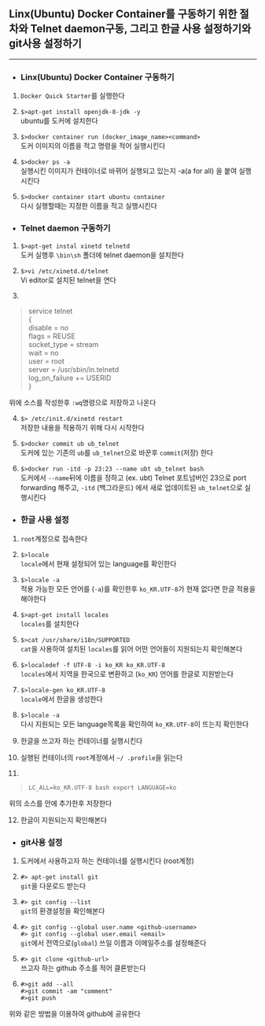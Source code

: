 ## **Linx(Ubuntu) Docker Container를 구동하기 위한 절차와 Telnet daemon구동, 그리고 한글 사용 설정하기와 git사용 설정하기**
----

- ### Linx(Ubuntu) Docker Container 구동하기 <br />

1. `Docker Quick Starter`를 실행한다<br />

2. `$>apt-get install openjdk-8-jdk -y`<br />
ubuntu를 도커에 설치한다

3. `$>docker container run (docker_image_name><command>`<br />
도커 이미지의 이름을 적고 명령을 적어 실행시킨다

4. `$>docker ps -a`<br />
실행시킨 이미지가 컨테이너로 바뀌어 실행되고 있는지 -a(a for all) 을 붙여 실행시킨다

5. `$>docker container start ubuntu container`<br />
다시 실행할때는 지정한 이름을 적고 실행시킨다

- ### Telnet daemon 구동하기 <br />

1. `$>apt-get instal xinetd telnetd`<br />
도커 실행후 `\bin\sh` 폴더에 telnet daemon을 설치한다

2. `$>vi /etc/xinetd.d/telnet`<br />
Vi editor로 설치된 telnet을 연다

3. <br />
> service telnet <br />
> { <br />
> disable = no <br />
> flags = REUSE <br />
> socket_type = stream <br />
> wait = no <br />
> user = root <br />
> server = /usr/sbin/in.telnetd <br />
> log_on_failure += USERID <br />
> } <br />

위에 소스를 작성한후 `:wq`명령으로 저장하고 나온다

4. `$> /etc/init.d/xinetd restart`<br />
저장한 내용을 적용하기 위해 다시 시작한다

5. `$>docker commit ub ub_telnet`<br />
도커에 있는 기존의 `ub`를  `ub_telnet`으로 바꾼후 `commit`(저장) 한다

6. `$>docker run -itd -p 23:23 --name ubt ub_telnet bash`<br />
도커에서 `--name`뒤에 이름을 정하고 (ex. ubt) Telnet 포트넘버인 23으로 port forwarding 해주고, `-itd` (백그라운드) 에서 새로 업데이트된 `ub_telnet`으로 실행시킨다


- ### 한글 사용 설정<br />

1. `root`계정으로 접속한다<br />

2. `$>locale`<br />
`locale`에서 현재 설정되어 있는 language를 확인한다

3. `$>locale -a`<br />
적용 가능한 모든 언어를 (`-a`)를 확인한후 `ko_KR.UTF-8`가 현재 없다면 한글 적용을 해야한다

4. `$>apt-get install locales`<br />
`locales`를 설치한다

5. `$>cat /usr/share/i18n/SUPPORTED`<br />
`cat`을 사용하여 설치된 `locales`를 읽어 어떤 언어들이 지원되는지 확인해본다

6. `$>localedef -f UTF-8 -i ko_KR ko_KR.UTF-8`<br />
`locales`에서 지역을 한국으로 변환하고 (`ko_KR`) 언어를 한글로 지원받는다

7. `$>locale-gen ko_KR.UTF-8`<br />
`locale`에서 한글을 생성한다

8. `$>locale -a`<br />
다시 지원되는 모든 language목록을 확인하여 `ko_KR.UTF-8`이 뜨는지 확인한다

9. 한글을 쓰고자 하는 컨테이너를 실행시킨다<br />

10. 실행된 컨테이너의 `root`계정에서 `~/ .profile`을 읽는다<br />

11. 
> `LC_ALL=ko_KR.UTF-8 bash
> export LANGUAGE=ko`

위의 소스를 안에 추가한후 저장한다

12. 한글이 지원되는지 확인해본다

- ### git사용 설정<br />

1. 도커에서 사용하고자 하는 컨테이너를 실행시킨다 (root계정)<br />

2. `#> apt-get install git`<br />
`git`을 다운로드 받는다

3. `#> git config --list`<br />
`git`의 환경설정을 확인해본다

4. `#> git config --global user.name <github-username>`<br />
`#> git config --global user.email <email>`<br />
`git`에서 전역으로(`global`) 쓰일 이름과 이메일주소를 설정해준다

5. `#> git clone <github-url>` <br />
쓰고자 하는 github 주소를 적어 클론받는다

6. `#>git add --all`<br />
`#>git commit -am "comment"`<br />
`#>git push` <br />

위와 같은 방법을 이용하여 github에 공유한다





